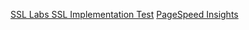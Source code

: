 [SSL Labs SSL Implementation Test](https://www.ssllabs.com/ssltest/analyze.html?d=2to.co)
[PageSpeed Insights](https://pagespeed.web.dev/analysis/https-2to-co/u1uxfnm668?form_factor=desktop)
